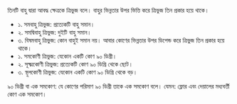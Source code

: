 তিনটি বাহু দ্বারা আবদ্ধ ক্ষেত্রকে ত্রিভুজ বলে। বাহুর ভিন্নতার উপর ভিত্তি করে ত্রিভুজ তিন প্রকার হয়ে থাকে। 
- ১. সমবাহু ত্রিভুজ: প্রত্যেকটি বাহু সমান।
- ২. সমদ্বিবাহু ত্রিভুজ: দুইটি বাহু সমান।
- ৩. বিষমবাহু ত্রিভুজ: কোন বাহুই সমান নয়।
আবার কোণের ভিন্নতার উপর ডিপেন্ড করে ত্রিভুজ তিন প্রকার হয়ে থাকে। 
- ১. সমকোণী ত্রিভুজ: যেকোন একটি কোণ ৯০ ডিগ্রী।
- ২. সূক্ষ্মকোণী ত্রিভুজ: প্রত্যেকটি কোণ ৯০ ডিগ্রি থেকে ছোট।
- ৩. স্থূলকোণী ত্রিভুজ: যেকোন একটি কোণ ৯০ ডিগ্রি থেকে বড়।

৯০ ডিগ্রী বা এক সমকোণ: যে কোণের পরিমাণ ৯০ ডিগ্রী তাকে এক সমকোণ বলে। যেমন: ফ্লোর এবং দেয়ালের মধ্যবর্তী কোণ এক সমকোণ। 